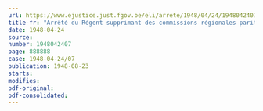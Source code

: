 ```yaml
---
url: https://www.ejustice.just.fgov.be/eli/arrete/1948/04/24/1948042407/justel
title-fr: "Arrêté du Régent supprimant des commissions régionales paritaires des ports"
date: 1948-04-24
source:
number: 1948042407
page: 888888
case: 1948-04-24/07
publication: 1948-08-23
starts:
modifies:
pdf-original:
pdf-consolidated:
---
```


